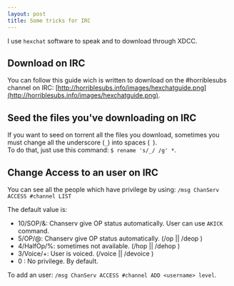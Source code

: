 ```yaml
---
layout: post
title: Some tricks for IRC
---
```

I use ```hexchat``` software to speak and to download through XDCC.

## Download on IRC

You can follow this guide wich is written to download on the #horriblesubs channel on IRC: [http://horriblesubs.info/images/hexchatguide.png](http://horriblesubs.info/images/hexchatguide.png).

## Seed the files you've downloading on IRC

If you want to seed on torrent all the files you download, sometimes you must change all the underscore (```_```) into spaces (``` ```).
<br>To do that, just use this command: ```$ rename 's/_/ /g' *```.

## Change Access to an user on IRC

You can see all the people which have privilege by using: ```/msg ChanServ ACCESS #channel LIST```

The default value is:

  * 10/SOP/&: Chanserv give OP status automatically. User can use ```AKICK``` command.
  * 5/OP/@: Chanserv give OP status automatically. (/op <username> || /deop <username>)
  * 4/HalfOp/%: sometimes not available. (/hop <username> || /dehop <username>)
  * 3/Voice/+: User is voiced. (/voice <username> || /devoice <username>)
  * 0 : No privilege. By default.

To add an user: ```/msg ChanServ ACCESS #channel ADD <username> level```.
